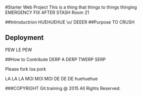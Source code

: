 #Starter Web Project
This is a thing that things to things thinging
EMERGENCY FIX
AFTER STASH
Room 21

##Introductrion
HUEHUEHUE \o/
DEEER
##Purpose
TO CRUSH

## Deployment
PEW LE PEW

##How to Contribute
DERP A DERP TWERP SERP

Please fork loa pork

LA LA LA
MOI MOI MOI
DE DE DE
huehuehue


###COPYRIGHT
Git.training @ 2015 All Rights Reserved.
